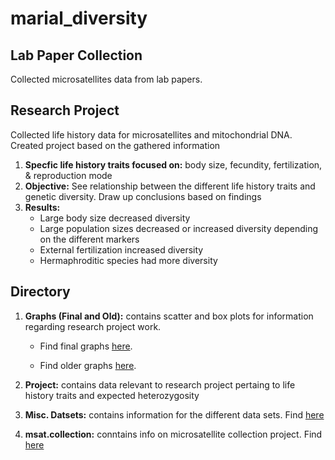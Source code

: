 # marial_diversity

## Lab Paper Collection

Collected microsatellites data from lab papers.

## Research Project

Collected life history data for microsatellites and mitochondrial DNA. Created project based on the gathered information
1. **Specfic life history traits focused on:** body size, fecundity, fertilization, & reproduction mode
2. **Objective:** See relationship between the different life history traits and genetic diversity. Draw up conclusions based on findings
3. **Results:** 
   * Large body size decreased diversity
   * Large population sizes decreased or increased diversity depending on the different markers
   * External fertilization increased diversity
   * Hermaphroditic species had more diversity

## Directory

1. **Graphs (Final and Old):** contains scatter and box plots for information regarding research project work. 
     * Find final graphs [here](https://github.com/pinskylab/marial_diversity/tree/master/Final%20Graphs).

     * Find older graphs [here](https://github.com/pinskylab/marial_diversity/tree/master/Old%20Graphs).

2. **Project:** contains data relevant to research project pertaing to life history traits and expected heterozygosity

3. **Misc. Datsets:** contains information for the different data sets. Find [here](https://github.com/pinskylab/marial_diversity/tree/master/Misc.%20Datasets)

4. **msat.collection:** conntains info on microsatellite collection project. Find [here](https://github.com/pinskylab/marial_diversity/tree/master/msat.collection)
